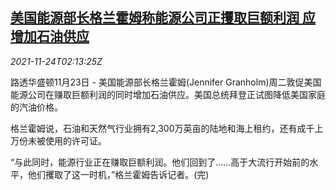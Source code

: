 <!--1637721062000-->
[美国能源部长格兰霍姆称能源公司正攫取巨额利润 应增加石油供应](https://cn.reuters.com/article/usa-energy-secretary-blasts-companies-11-idCNKBS2I9054)
------

<div><i>2021-11-24T02:13:25Z</i></div><p>路透华盛顿11月23日 - 美国能源部长格兰霍姆(Jennifer Granholm)周二敦促美国能源公司在赚取巨额利润的同时增加石油供应。美国总统拜登正试图降低美国家庭的汽油价格。</p><p>格兰霍姆说，石油和天然气行业拥有2,300万英亩的陆地和海上租约，还有成千上万份未被使用的许可证。</p><p>“与此同时，能源行业正在赚取巨额利润。他们回到了……高于大流行开始前的水平，他们攫取了这一时机，”格兰霍姆告诉记者。(完)</p>
